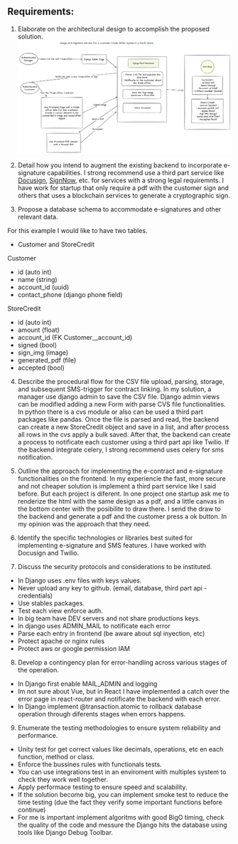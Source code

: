 
## Requirements:
1. Elaborate on the architectural design to accomplish the proposed solution.
![image](Project.jpg)

2. Detail how you intend to augment the existing backend to incorporate e-signature capabilities.
I strong recommend use a third part service like [Docusign](https://www.docusign.com/es-mx/integraciones), [SignNow](https://www.signnow.com/developers), etc. for services with a strong legal requiremnts. I have work for startup that only require a pdf with the customer sign and others that uses a blockchain services to generate a cryptographic sign.

3. Propose a database schema to accommodate e-signatures and other relevant data.

For this example I would like to have two tables.
- Customer and StoreCredit

Customer
- id (auto int)
- name (string)
- account_id (uuid)
- contact_phone (django phone field)

StoreCredit
- id (auto int)
- amount (float)
- account_id (FK Customer__account_id)
- signed (bool)
- sign_img (image)
- generated_pdf (file)
- accepted (bool)

4. Describe the procedural flow for the CSV file upload, parsing, storage, and subsequent SMS-trigger for contract linking.
In my solution, a manager use django admin to save the CSV file. Django admin views can be modified adding a new Form with parse CVS file functionalities. In python there is a cvs module or also can be used a third part packages like pandas. Once the file is parsed and read, the backend can create a new StoreCredit object and save in a list, and after process all rows in the cvs apply a bulk saved. After that, the backend can create a process to notificate each customer using a third part api like Twilio. If the backend integrate celery, I strong recommend uses celery for sms notification.

5. Outline the approach for implementing the e-contract and e-signature functionalities on the frontend.
In my experiencie the fast, more secure and not cheaper solution is implement a third part service like I said before. But each project is diferent. In one project one startup ask me to renderize the html with the same design as a pdf, and a little canvas in the bottom center with the posibilite to draw there. I send the draw to the backend and generate a pdf and the customer press a ok button. In my opinion was the approach that they need. 

6. Identify the specific technologies or libraries best suited for implementing e-signature and SMS features.
I have worked with Docusign and Twilio. 

7. Discuss the security protocols and considerations to be instituted.
- In Django uses .env files with keys values.
- Never upload any key to github. (email, database, third part api - credentials)
- Use stables packages.
- Test each view enforce auth.
- In big team have DEV servers and not share productions keys.
- In django uses ADMIN_MAIL to notificate each error
- Parse each entry in frontend (be aware about sql inyection, etc)
- Protect apache or nginx rules
- Protect aws or google permission IAM

8. Develop a contingency plan for error-handling across various stages of the operation.
- In Django first enable MAIL_ADMIN and logging
- Im not sure about Vue, but in React I have implemented a catch over the error page in react-router and notificate the backend with each error.
- In Django implement @transaction.atomic to rollback database operation through diferents stages when errors happens.

9. Enumerate the testing methodologies to ensure system reliability and performance.
- Unity test for get correct values like decimals, operations, etc en each function, method or class.
- Enforce the bussines rules with functionals tests.
- You can use integrations test in an enviroment with multiples system to check they work well together.
- Apply performace testing to ensure speed and scalability.
- If the solution become big, you can implement smoke test to reduce the time testing (due the fact they verify some important functions before continue)
- For me is important implement algoritms with good BigO timing, check the quality of the code and messure the Django hits the database using tools like Django Debug Toolbar.




